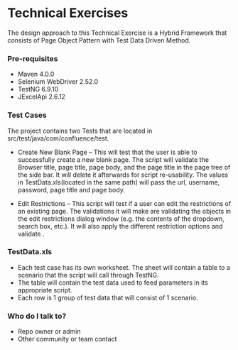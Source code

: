 # Technical Exercises #

The design approach to this Technical Exercise is a Hybrid Framework that consists of Page Object Pattern with Test Data Driven Method.

### Pre-requisites ###

* Maven 4.0.0
* Selenium WebDriver 2.52.0
* TestNG 6.9.10
* JExcelApi 2.6.12

### Test Cases ###
The project contains two Tests that are located in src/test/java/com/confluence/test.

- Create New Blank Page – This will test that the user is able to successfully create a new blank page. The script will validate the Browser title, page title, page body, and the page title in the page tree of the side bar. It will delete it afterwards for script re-usability. The values in TestData.xls(located in the same path) will pass the url, username, password, page title and page body.

- Edit Restrictions – This script will test if a user can edit the restrictions of an existing page. The validations it will make are validating the objects in the edit restrictions dialog window (e.g. the contents of the dropdown, search box, etc.). It will also apply the different restriction options and validate .


### TestData.xls ###

* Each test case has its own worksheet. The sheet will contain a table to a scenario that the script will call through TestNG.
* The table will contain the test data used to feed parameters in its appropriate script.
* Each row is 1 group of test data that will consist of 1 scenario.
  

### Who do I talk to? ###

* Repo owner or admin
* Other community or team contact
